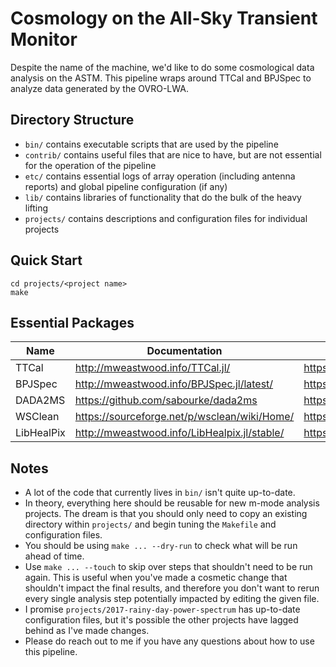 # Cosmology on the All-Sky Transient Monitor

Despite the name of the machine, we'd like to do some cosmological data analysis on the ASTM.
This pipeline wraps around TTCal and BPJSpec to analyze data generated by the OVRO-LWA.

## Directory Structure

* `bin/` contains executable scripts that are used by the pipeline
* `contrib/` contains useful files that are nice to have, but are not essential for the operation of
  the pipeline
* `etc/` contains essential logs of array operation (including antenna reports) and global pipeline
  configuration (if any)
* `lib/` contains libraries of functionality that do the bulk of the heavy lifting
* `projects/` contains descriptions and configuration files for individual projects

## Quick Start

```
cd projects/<project name>
make
```

## Essential Packages

| Name    | Documentation                                | Downlaod                               |
|---------|----------------------------------------------|----------------------------------------|
| TTCal   | http://mweastwood.info/TTCal.jl/             | https://github.com/ovro-lwa/TTCal.jl   |
| BPJSpec | http://mweastwood.info/BPJSpec.jl/latest/    | https://github.com/ovro-lwa/BPJSpec.jl |
| DADA2MS | https://github.com/sabourke/dada2ms          | https://github.com/ovro-lwa/dada2ms    |
| WSClean | https://sourceforge.net/p/wsclean/wiki/Home/ | https://github.com/ovro-lwa/wsclean    |
| LibHealPix | http://mweastwood.info/LibHealpix.jl/stable/ | https://github.com/Hallflower20/LibHealpix.jl    |

## Notes

* A lot of the code that currently lives in `bin/` isn't quite up-to-date.
* In theory, everything here should be reusable for new m-mode analysis projects. The dream is that
  you should only need to copy an existing directory within `projects/` and begin tuning the
  `Makefile` and configuration files.
* You should be using `make ... --dry-run` to check what will be run ahead of time.
* Use `make ... --touch` to skip over steps that shouldn't need to be run again. This is useful when
  you've made a cosmetic change that shouldn't impact the final results, and therefore you don't
  want to rerun every single analysis step potentially impacted by editing the given file.
* I promise `projects/2017-rainy-day-power-spectrum` has up-to-date configuration files, but it's
  possible the other projects have lagged behind as I've made changes.
* Please do reach out to me if you have any questions about how to use this pipeline.

